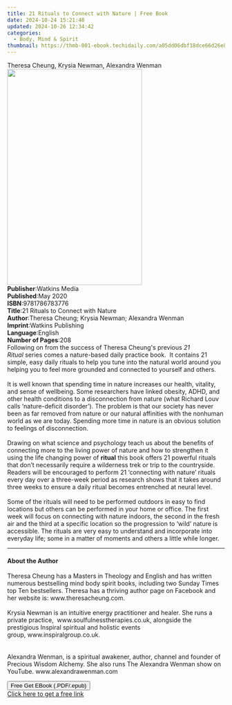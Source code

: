 ```yaml
---
title: 21 Rituals to Connect with Nature | Free Book
date: 2024-10-24 15:21:48
updated: 2024-10-26 12:34:42
categories:
  - Body, Mind & Spirit
thumbnail: https://thmb-001-ebook.techidaily.com/a05dd06dbf18dce66d26e843d0d3e980d1fadc35fc323b6e176971629342e9c5.jpg
---
```

<main id="book-container">
  <div class="flex flex-col">
    <div class="book-brief flex-1 py-6 px-4 sm:p-6 md:py-10 md:px-8">
      <!-- brief-->
      <div class="book-brief-main">
        Theresa Cheung, Krysia Newman, Alexandra Wenman
      </div>
    </div>
    <div
      class="book-meta-info flex-1 grid gap-4 col-start-1 col-end-3 row-start-1 sm:mb-6 sm:grid-cols-4 lg:gap-6 lg:col-start-2 lg:row-end-6 lg:row-span-6 lg:mb-0"
    >
      <div
        class="book-meta-info-left place-content-center mt-4 p-4 text-sm leading-6 col-start-2 col-span-2 dark:text-slate-400"
      >
        <img
          class="w-full h-500 object-cover rounded-lg sm:h-255 sm:col-span-2 lg:col-span-full"
          src="https://img-001-ebook.techidaily.com/3cc1e533947cf198b3e64e84cceba90d1d78d607156bdef4469fba6f3e3cab13.jpg"
          alt=""
          width="312"
          height="500"
        />
      </div>
      <div
        class="book-meta-info-right mt-2 col-start-1 row-start-2 col-span-3 self-center"
      >
        <!-- meta data  -->
        <div class="flex flex-col px-4 md:px-8">
          <div class="flex-1">
            <strong>Publisher</strong>:<span class="px-2">Watkins Media</span>
          </div>
          <div class="flex-1">
            <strong>Published</strong>:<span class="px-2">May 2020</span>
          </div>
          <div class="flex-1">
            <strong>ISBN</strong>:<span class="px-2">9781786783776</span>
          </div>
          <div class="flex-1">
            <strong>Title</strong>:<span class="px-2"
              >21 Rituals to Connect with Nature</span
            >
          </div>
          <div class="flex-1">
            <strong>Author</strong>:<span class="px-2"
              >Theresa Cheung; Krysia Newman; Alexandra Wenman</span
            >
          </div>
          <div class="flex-1">
            <strong>Imprint</strong>:<span class="px-2"
              >Watkins Publishing</span
            >
          </div>
          <div class="flex-1">
            <strong>Language</strong>:<span class="px-2">English</span>
          </div>
          <div class="flex-1">
            <strong>Number of Pages</strong>:<span class="px-2">208</span>
          </div>
        </div>
      </div>
    </div>
    <div class="book-description flex-1 py-6 px-4 sm:p-6 md:py-10 md:px-8">
      <div class="book-description-main">
        <div accordion-content="" id="description">
          Following on from the success of Theresa Cheung's previous&nbsp;<i
            >21 Ritual&nbsp;</i
          >series comes a nature-based daily practice book.&nbsp; It contains 21
          simple, easy daily rituals to help you tune into the natural world
          around you helping you to feel more grounded and connected to yourself
          and others.&nbsp;<br /><br />It is well known that spending time in
          nature increases our health, vitality, and sense of wellbeing. Some
          researchers have linked obesity, ADHD, and other health conditions to
          a disconnection from nature (what Richard Louv calls ‘nature-deficit
          disorder’). The problem is that our society has never been as far
          removed from nature or our natural affinities with the nonhuman world
          as we are today. Spending more time in nature is an obvious solution
          to feelings of disconnection.&nbsp;<br /><br />Drawing on what science
          and psychology teach us about the benefits of connecting more to the
          living power of nature and how to strengthen it using the life
          changing power of&nbsp;<b>ritual</b>&nbsp;this book offers 21 powerful
          rituals that don’t necessarily require a wilderness trek or trip to
          the countryside. Readers will be encouraged to perform 21 ‘connecting
          with nature’ rituals every day over a three-week period as research
          shows that it takes around three weeks to ensure a daily ritual
          becomes entrenched at neural level.&nbsp;<br /><br />Some of the
          rituals will need to be performed outdoors in easy to find locations
          but others can be performed in your home or office. The first week
          will focus on connecting with nature indoors, the second in the fresh
          air and the third at a specific location so the progression to ‘wild’
          nature is accessible. The rituals are very easy to understand and
          incorporate into everyday life; some in a matter of moments and others
          a little while longer.
        </div>
        <div class="accordion-fader"></div>
      </div>
    </div>
    <div class="book-excerpts flex-1 py-6 px-4 sm:p-6 md:py-10 md:px-8">
      <!-- excerpts-->
      <div class="book-excerpts-main">
        <hr />
        <h4 class="placeholder placeholder-heading">
          <span>About the Author</span>
        </h4>
        <p>
          Theresa Cheung has a Masters in Theology and English and&nbsp;has
          written numerous bestselling mind body spirit books, including two
          Sunday Times top Ten bestsellers. Theresa has a thriving author page
          on Facebook and her website is:&nbsp;www.theresacheung.com.<br /><br />Krysia
          Newman is an intuitive energy practitioner and healer. She runs a
          private practice, &nbsp;www.soulfulnesstherapies.co.uk,
          alongside&nbsp;the prestigious Inspiral spiritual and holistic events
          group,&nbsp;www.inspiralgroup.co.uk.&nbsp;<br /><br /><br />Alexandra
          Wenman, is a spiritual awakener, author, channel and founder of
          Precious Wisdom Alchemy.&nbsp;She also runs The Alexandra Wenman show
          on YouTube.&nbsp;www.alexandrawenman.com
        </p>
      </div>
    </div>
    <div
      class="book-about-author flex-1 py-6 px-4 sm:p-6 md:py-10 md:px-8"
    ></div>
    <div class="book-free-get flex-1 py-6 px-4 sm:p-6 md:py-10 md:px-8">
      <button
        id="btn-free-get"
        class="bg-blue-500 hover:bg-blue-700 text-white font-bold py-2 px-4 rounded"
      >
        Free Get EBook (.PDF/.epub)
      </button>
      <div id="countdown-display" class="px-2 text-lg mt-2"></div>
      <a
        id="free-link"
        class="hidden bg-blue-500 hover:bg-blue-700 text-white font-bold py-2 px-4 rounded"
        href="https://www.ebooks.com/en-us/book/209914531/21-rituals-to-connect-with-nature/theresa-cheung/"
        target="_blank"
        >Click here to get a free link</a
      >
    </div>
    <script>
      let countdownTime = 0;
      let countdownInterval = null;
      document
        .getElementById('btn-free-get')
        .addEventListener('click', startCountdown);
      function startCountdown() {
        countdownTime = new Date().getTime() + 60000 * 3;
        countdownInterval = setInterval(updateCountdown, 1000);
        document.getElementById('btn-free-get').disabled = true;
        document
          .getElementById('btn-free-get')
          .classList.add('bg-gray-500', 'cursor-not-allowed');
      }
      function updateCountdown() {
        let currentTime = new Date().getTime();
        let timeLeft = countdownTime - currentTime;
        let secondsLeft = Math.floor(timeLeft / 1000);
        document.getElementById('countdown-display').innerHTML =
          `Remaining time: ${secondsLeft} seconds.`;
        if (secondsLeft <= 0) {
          clearInterval(countdownInterval);
          document.getElementById('btn-free-get').classList.add('hidden');
          document.getElementById('free-link').classList.remove('hidden');
          document.getElementById('countdown-display').innerHTML = '';
        }
      }
    </script>
  </div>
</main>
